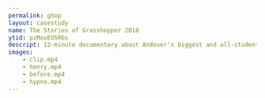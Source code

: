 ```yaml
---
permalink: ghop
layout: casestudy
name: The Stories of Grasshopper 2018
ytid: pzMooEU5R6s
descript: 12-minute documentary about Andover's biggest and all-student-produced talent show.
images:
    - clip.mp4
    - henry.mp4
    - before.mp4
    - hypno.mp4
---
```


